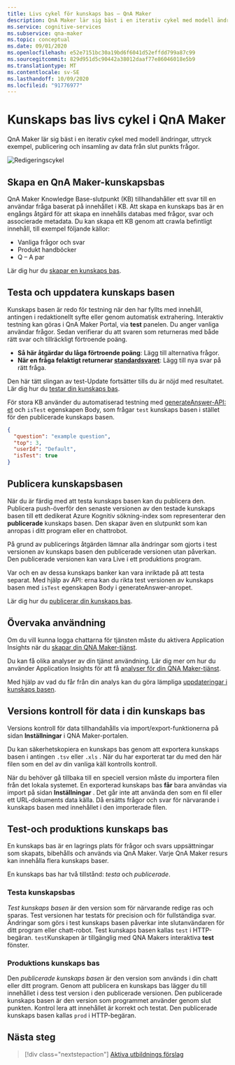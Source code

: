```yaml
---
title: Livs cykel för kunskaps bas – QnA Maker
description: QnA Maker lär sig bäst i en iterativ cykel med modell ändringar, uttryck exempel, publicering och insamling av data från slut punkts frågor.
ms.service: cognitive-services
ms.subservice: qna-maker
ms.topic: conceptual
ms.date: 09/01/2020
ms.openlocfilehash: e52e7151bc30a19bd6f6041d52effdd799a87c99
ms.sourcegitcommit: 829d951d5c90442a38012daaf77e86046018e5b9
ms.translationtype: MT
ms.contentlocale: sv-SE
ms.lasthandoff: 10/09/2020
ms.locfileid: "91776977"
---
```

# <a name="knowledge-base-lifecycle-in-qna-maker"></a>Kunskaps bas livs cykel i QnA Maker
QnA Maker lär sig bäst i en iterativ cykel med modell ändringar, uttryck exempel, publicering och insamling av data från slut punkts frågor.

![Redigeringscykel](../media/qnamaker-concepts-lifecycle/kb-lifecycle.png)

## <a name="creating-a-qna-maker-knowledge-base"></a>Skapa en QnA Maker-kunskapsbas
QnA Maker Knowledge Base-slutpunkt (KB) tillhandahåller ett svar till en användar fråga baserat på innehållet i KB. Att skapa en kunskaps bas är en engångs åtgärd för att skapa en innehålls databas med frågor, svar och associerade metadata. Du kan skapa ett KB genom att crawla befintligt innehåll, till exempel följande källor:

- Vanliga frågor och svar
- Produkt handböcker
- Q – A par

Lär dig hur du [skapar en kunskaps bas](../quickstarts/create-publish-knowledge-base.md).

## <a name="testing-and-updating-the-knowledge-base"></a>Testa och uppdatera kunskaps basen

Kunskaps basen är redo för testning när den har fyllts med innehåll, antingen i redaktionellt syfte eller genom automatisk extrahering. Interaktiv testning kan göras i QnA Maker Portal, via **test** panelen. Du anger vanliga användar frågor. Sedan verifierar du att svaren som returneras med både rätt svar och tillräckligt förtroende poäng.


* **Så här åtgärdar du låga förtroende poäng**: Lägg till alternativa frågor.
* **När en fråga felaktigt returnerar [standardsvaret](../How-to/change-default-answer.md)**: Lägg till nya svar på rätt fråga.

Den här tätt slingan av test-Update fortsätter tills du är nöjd med resultatet. Lär dig hur du [testar din kunskaps bas](../How-To/test-knowledge-base.md).

För stora KB använder du automatiserad testning med [generateAnswer-API: et](../how-to/metadata-generateanswer-usage.md#get-answer-predictions-with-the-generateanswer-api) och `isTest` egenskapen Body, som frågar `test` kunskaps basen i stället för den publicerade kunskaps basen.

```json
{
  "question": "example question",
  "top": 3,
  "userId": "Default",
  "isTest": true
}
```

## <a name="publish-the-knowledge-base"></a>Publicera kunskapsbasen
När du är färdig med att testa kunskaps basen kan du publicera den. Publicera push-överför den senaste versionen av den testade kunskaps basen till ett dedikerat Azure Kognitiv sökning-index som representerar den **publicerade** kunskaps basen. Den skapar även en slutpunkt som kan anropas i ditt program eller en chattrobot.

På grund av publicerings åtgärden lämnar alla ändringar som gjorts i test versionen av kunskaps basen den publicerade versionen utan påverkan. Den publicerade versionen kan vara Live i ett produktions program.

Var och en av dessa kunskaps banker kan vara inriktade på att testa separat. Med hjälp av API: erna kan du rikta test versionen av kunskaps basen med `isTest` egenskapen Body i generateAnswer-anropet.

Lär dig hur du [publicerar din kunskaps bas](../Quickstarts/create-publish-knowledge-base.md#publish-the-knowledge-base).

## <a name="monitor-usage"></a>Övervaka användning
Om du vill kunna logga chattarna för tjänsten måste du aktivera Application Insights när du [skapar din QNA Maker-tjänst](../How-To/set-up-qnamaker-service-azure.md).

Du kan få olika analyser av din tjänst användning. Lär dig mer om hur du använder Application Insights för att få [analyser för din QNA Maker-tjänst](../How-To/get-analytics-knowledge-base.md).

Med hjälp av vad du får från din analys kan du göra lämpliga [uppdateringar i kunskaps basen](../How-To/edit-knowledge-base.md).

## <a name="version-control-for-data-in-your-knowledge-base"></a>Versions kontroll för data i din kunskaps bas

Versions kontroll för data tillhandahålls via import/export-funktionerna på sidan **Inställningar** i QNA Maker-portalen.

Du kan säkerhetskopiera en kunskaps bas genom att exportera kunskaps basen i antingen `.tsv` eller `.xls` . När du har exporterat tar du med den här filen som en del av din vanliga käll kontrolls kontroll.

När du behöver gå tillbaka till en speciell version måste du importera filen från det lokala systemet. En exporterad kunskaps bas **får** bara användas via import på sidan **Inställningar** . Det går inte att använda den som en fil eller ett URL-dokuments data källa. Då ersätts frågor och svar för närvarande i kunskaps basen med innehållet i den importerade filen.

## <a name="test-and-production-knowledge-base"></a>Test-och produktions kunskaps bas
En kunskaps bas är en lagrings plats för frågor och svars uppsättningar som skapats, bibehålls och används via QnA Maker. Varje QnA Maker resurs kan innehålla flera kunskaps baser.

En kunskaps bas har två tillstånd: *testa* och *publicerade*.

### <a name="test-knowledge-base"></a>Testa kunskapsbas

*Test kunskaps basen* är den version som för närvarande redige ras och sparas. Test versionen har testats för precision och för fullständiga svar. Ändringar som görs i test kunskaps basen påverkar inte slutanvändaren för ditt program eller chatt-robot. Test kunskaps basen kallas `test` i HTTP-begäran. `test`Kunskapen är tillgänglig med QNA Makers interaktiva **test** fönster.

### <a name="production-knowledge-base"></a>Produktions kunskaps bas

Den *publicerade kunskaps basen* är den version som används i din chatt eller ditt program. Genom att publicera en kunskaps bas lägger du till innehållet i dess test version i den publicerade versionen. Den publicerade kunskaps basen är den version som programmet använder genom slut punkten. Kontrol lera att innehållet är korrekt och testat. Den publicerade kunskaps basen kallas `prod` i HTTP-begäran.


## <a name="next-steps"></a>Nästa steg

> [!div class="nextstepaction"]
> [Aktiva utbildnings förslag](./active-learning-suggestions.md)
